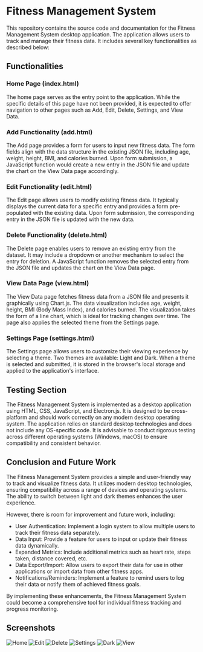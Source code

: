 # Fitness Management System

This repository contains the source code and documentation for the Fitness Management System desktop application. The application allows users to track and manage their fitness data. It includes several key functionalities as described below:

## Functionalities

### Home Page (index.html)
The home page serves as the entry point to the application. While the specific details of this page have not been provided, it is expected to offer navigation to other pages such as Add, Edit, Delete, Settings, and View Data.

### Add Functionality (add.html)
The Add page provides a form for users to input new fitness data. The form fields align with the data structure in the existing JSON file, including age, weight, height, BMI, and calories burned. Upon form submission, a JavaScript function would create a new entry in the JSON file and update the chart on the View Data page accordingly.

### Edit Functionality (edit.html)
The Edit page allows users to modify existing fitness data. It typically displays the current data for a specific entry and provides a form pre-populated with the existing data. Upon form submission, the corresponding entry in the JSON file is updated with the new data.

### Delete Functionality (delete.html)
The Delete page enables users to remove an existing entry from the dataset. It may include a dropdown or another mechanism to select the entry for deletion. A JavaScript function removes the selected entry from the JSON file and updates the chart on the View Data page.

### View Data Page (view.html)
The View Data page fetches fitness data from a JSON file and presents it graphically using Chart.js. The data visualization includes age, weight, height, BMI (Body Mass Index), and calories burned. The visualization takes the form of a line chart, which is ideal for tracking changes over time. The page also applies the selected theme from the Settings page.

### Settings Page (settings.html)
The Settings page allows users to customize their viewing experience by selecting a theme. Two themes are available: Light and Dark. When a theme is selected and submitted, it is stored in the browser's local storage and applied to the application's interface.

## Testing Section

The Fitness Management System is implemented as a desktop application using HTML, CSS, JavaScript, and Electron.js. It is designed to be cross-platform and should work correctly on any modern desktop operating system. The application relies on standard desktop technologies and does not include any OS-specific code. It is advisable to conduct rigorous testing across different operating systems (Windows, macOS) to ensure compatibility and consistent behavior.

## Conclusion and Future Work

The Fitness Management System provides a simple and user-friendly way to track and visualize fitness data. It utilizes modern desktop technologies, ensuring compatibility across a range of devices and operating systems. The ability to switch between light and dark themes enhances the user experience.

However, there is room for improvement and future work, including:

- User Authentication: Implement a login system to allow multiple users to track their fitness data separately.
- Data Input: Provide a feature for users to input or update their fitness data dynamically.
- Expanded Metrics: Include additional metrics such as heart rate, steps taken, distance covered, etc.
- Data Export/Import: Allow users to export their data for use in other applications or import data from other fitness apps.
- Notifications/Reminders: Implement a feature to remind users to log their data or notify them of achieved fitness goals.

By implementing these enhancements, the Fitness Management System could become a comprehensive tool for individual fitness tracking and progress monitoring.

## Screenshots

![Home](images/Screenshot%202023-05-21%20at%202.57.17%20PM.png)
![Edit](images/Screenshot%202023-05-21%20at%202.57.25%20PM.png)
![Delete](images/Screenshot%202023-05-21%20at%202.57.46%20PM.png)
![Settings](images/Screenshot%202023-05-21%20at%202.57.53%20PM.png)
![Dark](images/Screenshot%202023-05-21%20at%202.58.00%20PM.png)
![View](images/Screenshot%202023-05-21%20at%202.58.26%20PM.png)

